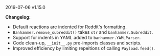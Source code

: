 2019-07-06 v1.15.0

**Changelog:**
 - Default reactions are indented for Reddit's formatting.
 - `Banhammer.remove_subreddit()` takes `str` and `banhammer.Subreddit`.
 - Support for indents in YAML added to `banhammer.YAMLParser`.
 - Code clean-up, `__init__.py` pre-imports classes and scripts.
 - Improved efficiency by limiting repeitions of calling `Payload.feed()`.